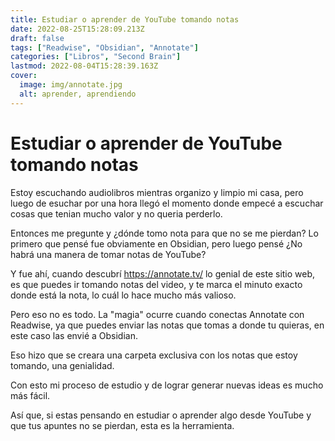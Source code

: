 ```yaml
---
title: Estudiar o aprender de YouTube tomando notas
date: 2022-08-25T15:28:09.213Z
draft: false
tags: ["Readwise", "Obsidian", "Annotate"]
categories: ["Libros", "Second Brain"]
lastmod: 2022-08-04T15:28:39.163Z
cover:
  image: img/annotate.jpg
  alt: aprender, aprendiendo
---
```


# Estudiar o aprender de YouTube tomando notas

Estoy escuchando audiolibros mientras organizo y limpio mi casa, pero luego de esuchar por una hora llegó el momento donde empecé a escuchar cosas que tenian mucho valor y no queria perderlo.

Entonces me pregunte y ¿dónde tomo nota para que no se me pierdan? Lo primero que pensé fue obviamente en Obsidian, pero luego pensé ¿No habrá una manera de tomar notas de YouTube?

Y fue ahí, cuando descubrí https://annotate.tv/ lo genial de este sitio web, es que puedes ir tomando notas del video, y te marca el minuto exacto donde está la nota, lo cuál lo hace mucho más valioso.

Pero eso no es todo. La "magia" ocurre cuando conectas Annotate con Readwise, ya que puedes enviar las notas que tomas a donde tu quieras, en este caso las envié a Obsidian.

Eso hizo que se creara una carpeta exclusiva con los notas que estoy tomando, una genialidad.

Con esto mi proceso de estudio y de lograr generar nuevas ideas es mucho más fácil.

Así que, si estas pensando en estudiar o aprender algo desde YouTube y que tus apuntes no se pierdan, esta es la herramienta.
